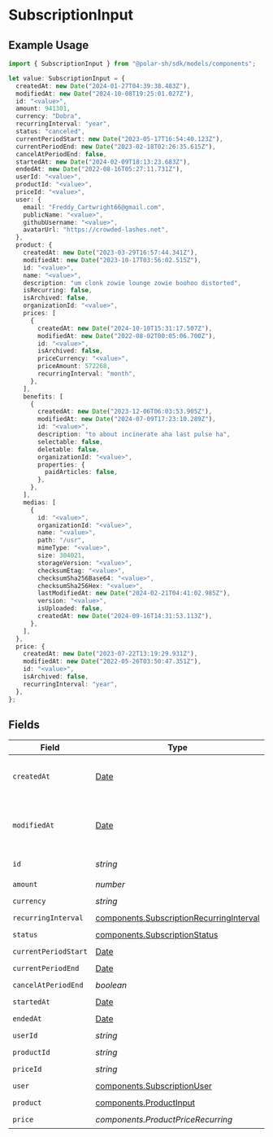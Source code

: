 # SubscriptionInput

## Example Usage

```typescript
import { SubscriptionInput } from "@polar-sh/sdk/models/components";

let value: SubscriptionInput = {
  createdAt: new Date("2024-01-27T04:39:38.483Z"),
  modifiedAt: new Date("2024-10-08T19:25:01.027Z"),
  id: "<value>",
  amount: 941301,
  currency: "Dobra",
  recurringInterval: "year",
  status: "canceled",
  currentPeriodStart: new Date("2023-05-17T16:54:40.123Z"),
  currentPeriodEnd: new Date("2023-02-18T02:26:35.615Z"),
  cancelAtPeriodEnd: false,
  startedAt: new Date("2024-02-09T18:13:23.683Z"),
  endedAt: new Date("2022-08-16T05:27:11.731Z"),
  userId: "<value>",
  productId: "<value>",
  priceId: "<value>",
  user: {
    email: "Freddy_Cartwright66@gmail.com",
    publicName: "<value>",
    githubUsername: "<value>",
    avatarUrl: "https://crowded-lashes.net",
  },
  product: {
    createdAt: new Date("2023-03-29T16:57:44.341Z"),
    modifiedAt: new Date("2023-10-17T03:56:02.515Z"),
    id: "<value>",
    name: "<value>",
    description: "um clonk zowie lounge zowie boohoo distorted",
    isRecurring: false,
    isArchived: false,
    organizationId: "<value>",
    prices: [
      {
        createdAt: new Date("2024-10-10T15:31:17.507Z"),
        modifiedAt: new Date("2022-08-02T00:05:06.700Z"),
        id: "<value>",
        isArchived: false,
        priceCurrency: "<value>",
        priceAmount: 572268,
        recurringInterval: "month",
      },
    ],
    benefits: [
      {
        createdAt: new Date("2023-12-06T06:03:53.905Z"),
        modifiedAt: new Date("2024-07-09T17:23:10.289Z"),
        id: "<value>",
        description: "to about incinerate aha last pulse ha",
        selectable: false,
        deletable: false,
        organizationId: "<value>",
        properties: {
          paidArticles: false,
        },
      },
    ],
    medias: [
      {
        id: "<value>",
        organizationId: "<value>",
        name: "<value>",
        path: "/usr",
        mimeType: "<value>",
        size: 304021,
        storageVersion: "<value>",
        checksumEtag: "<value>",
        checksumSha256Base64: "<value>",
        checksumSha256Hex: "<value>",
        lastModifiedAt: new Date("2024-02-21T04:41:02.985Z"),
        version: "<value>",
        isUploaded: false,
        createdAt: new Date("2024-09-16T14:31:53.113Z"),
      },
    ],
  },
  price: {
    createdAt: new Date("2023-07-22T13:19:29.931Z"),
    modifiedAt: new Date("2022-05-26T03:50:47.351Z"),
    id: "<value>",
    isArchived: false,
    recurringInterval: "year",
  },
};
```

## Fields

| Field                                                                                                | Type                                                                                                 | Required                                                                                             | Description                                                                                          |
| ---------------------------------------------------------------------------------------------------- | ---------------------------------------------------------------------------------------------------- | ---------------------------------------------------------------------------------------------------- | ---------------------------------------------------------------------------------------------------- |
| `createdAt`                                                                                          | [Date](https://developer.mozilla.org/en-US/docs/Web/JavaScript/Reference/Global_Objects/Date)        | :heavy_check_mark:                                                                                   | Creation timestamp of the object.                                                                    |
| `modifiedAt`                                                                                         | [Date](https://developer.mozilla.org/en-US/docs/Web/JavaScript/Reference/Global_Objects/Date)        | :heavy_check_mark:                                                                                   | Last modification timestamp of the object.                                                           |
| `id`                                                                                                 | *string*                                                                                             | :heavy_check_mark:                                                                                   | The ID of the object.                                                                                |
| `amount`                                                                                             | *number*                                                                                             | :heavy_check_mark:                                                                                   | N/A                                                                                                  |
| `currency`                                                                                           | *string*                                                                                             | :heavy_check_mark:                                                                                   | N/A                                                                                                  |
| `recurringInterval`                                                                                  | [components.SubscriptionRecurringInterval](../../models/components/subscriptionrecurringinterval.md) | :heavy_check_mark:                                                                                   | N/A                                                                                                  |
| `status`                                                                                             | [components.SubscriptionStatus](../../models/components/subscriptionstatus.md)                       | :heavy_check_mark:                                                                                   | N/A                                                                                                  |
| `currentPeriodStart`                                                                                 | [Date](https://developer.mozilla.org/en-US/docs/Web/JavaScript/Reference/Global_Objects/Date)        | :heavy_check_mark:                                                                                   | N/A                                                                                                  |
| `currentPeriodEnd`                                                                                   | [Date](https://developer.mozilla.org/en-US/docs/Web/JavaScript/Reference/Global_Objects/Date)        | :heavy_check_mark:                                                                                   | N/A                                                                                                  |
| `cancelAtPeriodEnd`                                                                                  | *boolean*                                                                                            | :heavy_check_mark:                                                                                   | N/A                                                                                                  |
| `startedAt`                                                                                          | [Date](https://developer.mozilla.org/en-US/docs/Web/JavaScript/Reference/Global_Objects/Date)        | :heavy_check_mark:                                                                                   | N/A                                                                                                  |
| `endedAt`                                                                                            | [Date](https://developer.mozilla.org/en-US/docs/Web/JavaScript/Reference/Global_Objects/Date)        | :heavy_check_mark:                                                                                   | N/A                                                                                                  |
| `userId`                                                                                             | *string*                                                                                             | :heavy_check_mark:                                                                                   | N/A                                                                                                  |
| `productId`                                                                                          | *string*                                                                                             | :heavy_check_mark:                                                                                   | N/A                                                                                                  |
| `priceId`                                                                                            | *string*                                                                                             | :heavy_check_mark:                                                                                   | N/A                                                                                                  |
| `user`                                                                                               | [components.SubscriptionUser](../../models/components/subscriptionuser.md)                           | :heavy_check_mark:                                                                                   | N/A                                                                                                  |
| `product`                                                                                            | [components.ProductInput](../../models/components/productinput.md)                                   | :heavy_check_mark:                                                                                   | A product.                                                                                           |
| `price`                                                                                              | *components.ProductPriceRecurring*                                                                   | :heavy_check_mark:                                                                                   | N/A                                                                                                  |
